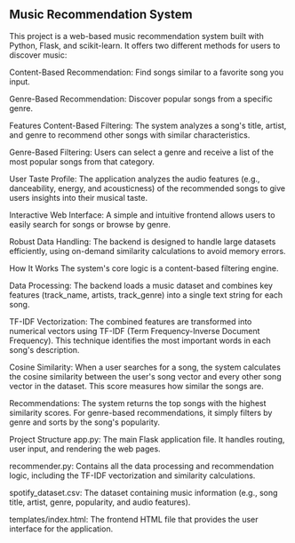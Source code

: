 Music Recommendation System
-------------------------------------------------------------------------------------------------------------------------------------------------------------------------------------------
This project is a web-based music recommendation system built with Python, Flask, and scikit-learn. It offers two different methods for users to discover music:

Content-Based Recommendation: Find songs similar to a favorite song you input.

Genre-Based Recommendation: Discover popular songs from a specific genre.

Features
Content-Based Filtering: The system analyzes a song's title, artist, and genre to recommend other songs with similar characteristics.

Genre-Based Filtering: Users can select a genre and receive a list of the most popular songs from that category.

User Taste Profile: The application analyzes the audio features (e.g., danceability, energy, and acousticness) of the recommended songs to give users insights into their musical taste.

Interactive Web Interface: A simple and intuitive frontend allows users to easily search for songs or browse by genre.

Robust Data Handling: The backend is designed to handle large datasets efficiently, using on-demand similarity calculations to avoid memory errors.

How It Works
The system's core logic is a content-based filtering engine.

Data Processing: The backend loads a music dataset and combines key features (track_name, artists, track_genre) into a single text string for each song.

TF-IDF Vectorization: The combined features are transformed into numerical vectors using TF-IDF (Term Frequency-Inverse Document Frequency). This technique identifies the most important words in each song's description.

Cosine Similarity: When a user searches for a song, the system calculates the cosine similarity between the user's song vector and every other song vector in the dataset. This score measures how similar the songs are.

Recommendations: The system returns the top songs with the highest similarity scores. For genre-based recommendations, it simply filters by genre and sorts by the song's popularity.

Project Structure
app.py: The main Flask application file. It handles routing, user input, and rendering the web pages.

recommender.py: Contains all the data processing and recommendation logic, including the TF-IDF vectorization and similarity calculations.

spotify_dataset.csv: The dataset containing music information (e.g., song title, artist, genre, popularity, and audio features).

templates/index.html: The frontend HTML file that provides the user interface for the application.
